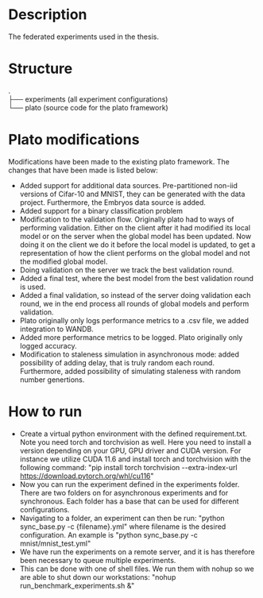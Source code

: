 # Description
The federated experiments used in the thesis.  

# Structure
.  
├── experiments (all experiment configurations)  
└── plato (source code for the plato framework)  

# Plato modifications
Modifications have been made to the existing plato framework. The changes that have been made is listed below:
- Added support for additional data sources. Pre-partitioned non-iid versions of Cifar-10 and MNIST, they can be generated with the data project. Furthermore, the Embryos data source is added.
- Added support for a binary classification problem
- Modification to the validation flow. Originally plato had to ways  of performing validation. Either on the client after it had modified its local model or on the server when the global model has been updated. Now doing it on the client we do it before the local model is updated, to get a representation of how the client performs on the global model and not the modified global model.
- Doing validation on the server we track the best validation round.
- Added a final test, where the best model from the best validation round is used. 
- Added a final validation, so instead of the server doing validation each round, we in the end process all rounds of global models and perform validation. 
- Plato originally only logs performance metrics to a .csv file, we added integration to WANDB. 
- Added more performance metrics to be logged. Plato originally only logged accuracy.
- Modification to staleness simulation in asynchronous mode: added possibility of adding delay, that is truly random each round. Furthermore, added possibility of simulating staleness with random number genertions. 

# How to run
- Create a virtual python environment with the defined requirement.txt. Note you need torch and torchvision as well. Here you need to install a version depending on your GPU, GPU driver and CUDA version. For instance we utilize CUDA 11.6 and install torch and  torchvision with the following command: "pip install torch torchvision --extra-index-url https://download.pytorch.org/whl/cu116"
- Now you can run the experiment defined in the experiments folder. There are two folders on for asynchronous experiments and for synchronous. Each folder has a base that can be used for different configurations. 
- Navigating to a folder, an experiment can then be run: "python sync_base.py -c {filename}.yml" where filename is the desired configuration. An example is "python sync_base.py -c mnist/mnist_test.yml" 
- We have run the experiments on a remote server, and it is has therefore been necessary to queue multiple experiments. 
- This can be done with one of shell files. We run them with nohup so we are able to shut down our workstations: "nohup run_benchmark_experiments.sh &"
